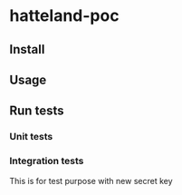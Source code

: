 # hatteland-poc

## Install

## Usage

## Run tests

### Unit tests

### Integration tests

This is for test purpose with new secret key

